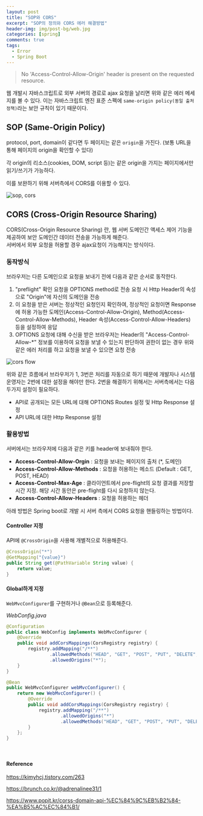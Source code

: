 ```yaml
---
layout: post
title: "SOP와 CORS"
excerpt: "SOP의 정의와 CORS 에러 해결방법"
header-img: img/post-bg/web.jpg
categories: [spring]
comments: true
tags:
  - Error
  - Spring Boot
---
```


>No 'Access-Control-Allow-Origin' header is present on the requested resource.

웹 개발시 자바스크립트로 외부 서버의 경로로 ajax 요청을 날리면 위와 같은 에러 메세지를 볼 수 있다. 이는 자바스크립트 엔진 표준 스펙에 `same-origin policy(동일 출처 정책)`라는 보안 규칙이 있기 때문이다. 

## SOP (Same-Origin Policy)
protocol, port, domain이 같다면 두 페이지는 같은 `origin`을 가진다. 
(보통 URL을 통해 페이지의 origin을 확인할 수 있다)

각 origin의 리소스(cookies, DOM, script 등)는 같은 origin을 가지는 페이지에서만 읽기/쓰기가 가능하다. 

이를 보완하기 위해 서버측에서 CORS를 이용할 수 있다. 

![sop, cors](sop.png)

## CORS (Cross-Origin Resource Sharing)
CORS(Cross-Origin Resource Sharing) 란, 웹 서버 도메인간 액세스 제어 기능을 제공하여 보안 도메인간 데이터 전송을 가능하게 해준다.<br>
서버에서 외부 요청을 허용할 경우 ajax요청이 가능해지는 방식이다. 

### 동작방식
브라우저는 다른 도메인으로 요청을 보내기 전에 다음과 같은 순서로 동작한다.

1. "preflight" 확인 요청을 OPTIONS method로 전송
요청 시 Http Header의 속성으로 "Origin"에 자신의 도메인을 전송
2. 이 요청을 받은 서버는 정상적인 요청인지 확인하여, 정상적인 요청이면 Response에 허용 가능한 도메인(Access-Control-Allow-Origin), Method(Access-Control-Allow-Methods), Header 속성(Access-Control-Allow-Headers)  등을 설정하여 응답
3. OPTIONS 요청에 대해 수신을 받은 브라우저는 Header의 "Access-Control-Allow-*" 정보를 이용하여 요청을 보낼 수 있는지 판단하여 권한이 없는 경우 위와 같은 에러 처리를 하고 요청을 보낼 수 있으면 요청 전송

![cors flow](cors_flow.png)

위와 같은 흐름에서 브라우저가 1, 3번은 처리를 자동으로 하기 때문에 개발자나 시스템 운영자는 2번에 대한 설정을 해야만 한다. 
2번을 해결하기 위해서는 서버측에서는 다음 두가지 설정이 필요하다. 

- API로 공개되는 모든 URL에 대해 OPTIONS Routes 설정 및 Http Response 설정
- API URL에 대한 Http Response 설정

### 활용방법 
서버에서는 브라우저에 다음과 같은 키를 header에 보내줘야 한다.

- **Access-Control-Allow-Orgin** : 요청을 보내는 페이지의 출처 (*, 도메인)
- **Access-Control-Allow-Methods** : 요청을 허용하는 메소드 (Default : GET, POST, HEAD)
- **Access-Control-Max-Age** : 클라이언트에서 pre-flight의 요청 결과를 저장할 시간 지정. 해당 시간 동안은 pre-flight를 다시 요청하지 않는다.
- **Access-Control-Allow-Headers** : 요청을 허용하는 헤더

아래 방법은 Spring boot로 개발 시 서버 측에서 CORS 요청을 핸들링하는 방법이다. 

#### Controller 지정 
API에  `@CrossOrigin`을 사용해 개별적으로 허용해준다. 

```java
@CrossOrigin("*")
@GetMapping("{value}")
public String get(@PathVariable String value) {
    return value;
}
```

#### Global하게 지정
`WebMvcConfigurer`를 구현하거나 `@Bean`으로 등록해준다. 

*WebConfig.java*

```java
@Configuration
public class WebConfig implements WebMvcConfigurer {
    @Override
    public void addCorsMappings(CorsRegistry registry) {
        registry.addMapping("/**")
                .allowedMethods("HEAD", "GET", "POST", "PUT", "DELETE", "PATCH", "OPTIONS")
                .allowedOrigins("*");
    }
}
```

```java
@Bean
public WebMvcConfigurer webMvcConfigurer() {
    return new WebMvcConfigurer() {
        @Override
        public void addCorsMappings(CorsRegistry registry) {
            registry.addMapping("/**")
                    .allowedOrigins("*")
                    .allowedMethods("HEAD", "GET", "POST", "PUT", "DELETE", "PATCH", "OPTIONS")
        }
    };
}
```
<br>

#### Reference

<https://kimyhcj.tistory.com/263>

<https://brunch.co.kr/@adrenalinee31/1>

<https://www.popit.kr/corss-domain-api-%EC%84%9C%EB%B2%84-%EA%B5%AC%EC%84%B1/>